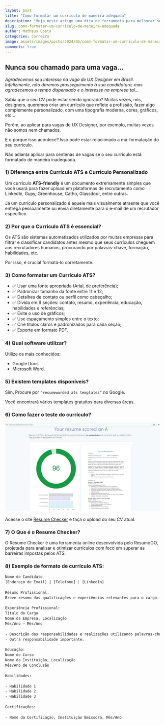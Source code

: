 ```yaml
---
layout: post
title: "Como formatar um currículo de maneira adequada"
description: "Veja neste artigo uma dica de ferramenta para melhorar seu currículo e conseguir passar pelas ferramentas atuais de seleção, as chamadas ATS."
slug: como-formatar-um-curriculo-de-maneira-adequada
author: Matheus Costa
categories: Carreira
image: assets/images/posts/2024/05/como-formatar-um-curriculo-de-maneira-adequada.jpg
comments: true
---
```


## Nunca sou chamado para uma vaga...

<cite>Agradecemos seu interesse na vaga de UX Designer em Brasil. Infelizmente, não daremos prosseguimento à sua candidatura, mas agradecemos o tempo dispensado e o interesse na empresa tal...</cite>

Sabia que o seu CV pode estar sendo ignorado? Muitas vezes, nós, designers, queremos criar um currículo que reflete a profissão, fazer algo complemente personalizado, com uma tipografia moderna, cores, gráficos, etc...

Porém, ao aplicar para vagas de UX Designer, por exemplo, muitas vezes não somos nem chamados.

E o porque isso acontece? Isso pode estar relacionado a má-formatação do seu currículo.

Não adianta aplicar para centenas de vagas se o seu currículo está formatado de maneira inadequada.

### 1) Diferença entre Currículo ATS e Currículo Personalizado

Um currículo **ATS-friendly** é um documento extremamente simples que você usará para fazer upload em plataformas de recrutamento como LinkedIn, Gupy, Greenhouse, Catho, Glassdoor, entre outras.

Já um currículo personalizado é aquele mais visualmente atraente que você entrega pessoalmente ou envia diretamente para o e-mail de um recrutador específico.

### 2) Por que o Currículo ATS é essencial?

Os ATS são sistemas automatizados utilizados por muitas empresas para filtrar e classificar candidatos antes mesmo que seus currículos cheguem aos recrutadores humanos, procurando por palavras-chave, formação, habilidades, etc.

Por isso, é crucial formatá-lo corretamente.

### 3) Como formatar um Currículo ATS?

- ✅ Usar uma fonte apropriada (Arial, de preferência);
- ✅ Padronizar tamanho da fonte entre 11 e 12;
- ✅ Detalhes de contato ou perfil como cabeçalho;
- ✅ Divida em 6 seções: contato, resumo, experiência, educação, habilidades e referências;
- ✅ Evite o uso de gráficos;
- ✅ Use espaçamento simples entre o texto;
- ✅ Crie títulos claros e padronizados para cada seção;
- ✅ Exporte em formato PDF.

### 4) Qual software utilizar?

Utilize os mais conhecidos:

- Google Docs
- Microsoft Word.

### 5) Existem templates disponíveis?

Sim. Procure por `"resumeworded ats templates"` no Google.

Você encontrará vários templates gratuitos para diversas áreas.

### 6) Como fazer o teste do currículo?

<a href="https://www.resumego.net/resume-checker/">
  <img src="/assets/images/posts/2024/05/resume-checker.jpg" alt="Resume Checker">
</a>

Acesse o site [Resume Checker](https://www.resumego.net/resume-checker/) e faça o upload do seu CV atual.

### 7) O Que é o Resume Checker?

O Resume Checker é uma ferramenta online desenvolvida pelo ResumoGO, projetada para analisar e otimizar currículos com foco em superar as barreiras impostas pelos ATS.

### 8) Exemplo de formato de currículo ATS:

```txt
Nome do Candidato
[Endereço de Email] | [Telefone] | [LinkedIn]

Resumo Profissional:
Breve resumo das qualificações e experiências relevantes para o cargo.

Experiência Profissional:
Título do Cargo
Nome da Empresa, Localização
Mês/Ano – Mês/Ano

- Descrição das responsabilidades e realizações utilizando palavras-chave relevantes.
- Outra responsabilidade importante.

Educação:
Nome do Curso
Nome da Instituição, Localização
Mês/Ano de Conclusão

Habilidades:

- Habilidade 1
- Habilidade 2
- Habilidade 3

Certificações:

- Nome da Certificação, Instituição Emissora, Mês/Ano
```
